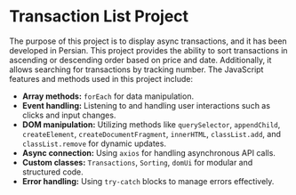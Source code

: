 # Transaction List Project

The purpose of this project is to display async transactions, and it has been developed in Persian.
This project provides the ability to sort transactions in ascending or descending order based on price and date. Additionally, it allows searching for transactions by tracking number.
The JavaScript features and methods used in this project include:  
- **Array methods:**  `forEach` for data manipulation.  
- **Event handling:** Listening to and handling user interactions such as clicks and input changes.  
- **DOM manipulation:** Utilizing methods like `querySelector`, `appendChild`, `createElement`, `createDocumentFragment`, `innerHTML`, `classList.add`, and `classList.remove` for dynamic updates.  
- **Async connection:** Using `axios` for handling asynchronous API calls.  
- **Custom classes:** `Transactions`, `Sorting`, `domUi` for modular and structured code.  
- **Error handling:** Using `try-catch` blocks to manage errors effectively.  


